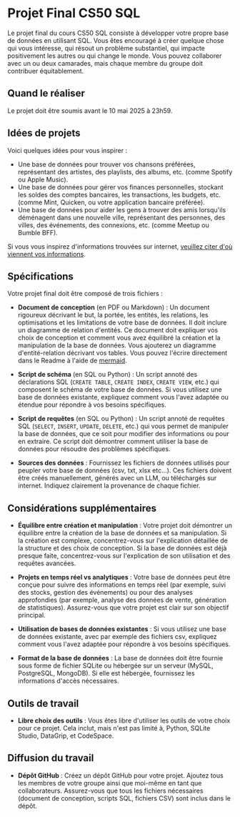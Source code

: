 # Projet Final CS50 SQL

Le projet final du cours CS50 SQL consiste à développer votre propre base de données en utilisant SQL. Vous êtes encouragé à créer quelque chose qui vous intéresse, qui résout un problème substantiel, qui impacte positivement les autres ou qui change le monde. Vous pouvez collaborer avec un ou deux camarades, mais chaque membre du groupe doit contribuer équitablement.

## Quand le réaliser

Le projet doit être soumis avant le 10 mai 2025 à 23h59.

## Idées de projets

Voici quelques idées pour vous inspirer :

- Une base de données pour trouver vos chansons préférées, représentant des artistes, des playlists, des albums, etc. (comme Spotify ou Apple Music).
- Une base de données pour gérer vos finances personnelles, stockant les soldes des comptes bancaires, les transactions, les budgets, etc. (comme Mint, Quicken, ou votre application bancaire préférée).
- Une base de données pour aider les gens à trouver des amis lorsqu'ils déménagent dans une nouvelle ville, représentant des personnes, des villes, des événements, des connexions, etc. (comme Meetup ou Bumble BFF).

Si vous vous inspirez d'informations trouvées sur internet, <u>veuillez citer d'où viennent vos informations</u>.

## Spécifications

Votre projet final doit être composé de trois fichiers :

- **Document de conception** (en PDF ou Markdown) : Un document rigoureux décrivant le but, la portée, les entités, les relations, les optimisations et les limitations de votre base de données. Il doit inclure un diagramme de relation d'entités. Ce document doit expliquer vos choix de conception et comment vous avez équilibré la création et la manipulation de la base de données. Vous ajouterez un diagramme d'entité-relation décrivant vos tables. Vous pouvez l'écrire directement dans le Readme à l'aide de [mermaid](https://mermaid.js.org/syntax/entityRelationshipDiagram.html).

- **Script de schéma** (en SQL ou Python) : Un script annoté des déclarations SQL (`CREATE TABLE`, `CREATE INDEX`, `CREATE VIEW`, etc.) qui composent le schéma de votre base de données. Si vous utilisez une base de données existante, expliquez comment vous l'avez adaptée ou étendue pour répondre à vos besoins spécifiques.

- **Script de requêtes** (en SQL ou Python) : Un script annoté de requêtes SQL (`SELECT`, `INSERT`, `UPDATE`, `DELETE`, etc.) qui vous permet de manipuler la base de données, que ce soit pour modifier des informations ou pour en extraire. Ce script doit démontrer comment utiliser la base de données pour résoudre des problèmes spécifiques.

- **Sources des données** : Fournissez les fichiers de données utilisés pour peupler votre base de données (csv, txt, xlsx etc...). Ces fichiers doivent être créés manuellement, générés avec un LLM, ou téléchargés sur internet. Indiquez clairement la provenance de chaque fichier.

## Considérations supplémentaires

- **Équilibre entre création et manipulation** : Votre projet doit démontrer un équilibre entre la création de la base de données et sa manipulation. Si la création est complexe, concentrez-vous sur l'explication détaillée de la structure et des choix de conception. Si la base de données est déjà presque faite, concentrez-vous sur l'explication de son utilisation et des requêtes avancées.

- **Projets en temps réel vs analytiques** : Votre base de données peut être conçue pour suivre des informations en temps réel (par exemple, suivi des stocks, gestion des événements) ou pour des analyses approfondies (par exemple, analyse des données de vente, génération de statistiques). Assurez-vous que votre projet est clair sur son objectif principal.

- **Utilisation de bases de données existantes** : Si vous utilisez une base de données existante, avec par exemple des fichiers csv, expliquez comment vous l'avez adaptée pour répondre à vos besoins spécifiques. 

- **Format de la base de données** : La base de données doit être fournie sous forme de fichier SQLite ou hébergée sur un serveur (MySQL, PostgreSQL, MongoDB). Si elle est hébergée, fournissez les informations d'accès nécessaires.

## Outils de travail

- **Libre choix des outils** : Vous êtes libre d'utiliser les outils de votre choix pour ce projet. Cela inclut, mais n'est pas limité à, Python, SQLite Studio, DataGrip, et CodeSpace.

## Diffusion du travail

- **Dépôt GitHub** : Créez un dépôt GitHub pour votre projet. Ajoutez tous les membres de votre groupe ainsi que moi-même en tant que collaborateurs. Assurez-vous que tous les fichiers nécessaires (document de conception, scripts SQL, fichiers CSV) sont inclus dans le dépôt.
